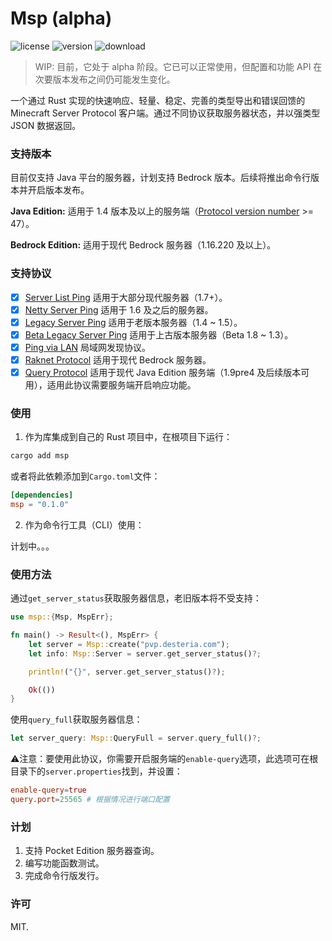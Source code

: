 # Msp (alpha)

![license](https://flat.badgen.net/badge/license/MIT/blue) ![version](https://flat.badgen.net/crates/v/msp) ![download](https://flat.badgen.net/crates/d/msp)

> WIP: 目前，它处于 alpha 阶段。它已可以正常使用，但配置和功能 API 在次要版本发布之间仍可能发生变化。

一个通过 Rust 实现的快速响应、轻量、稳定、完善的类型导出和错误回馈的 Minecraft Server Protocol 客户端。通过不同协议获取服务器状态，并以强类型 JSON 数据返回。

### 支持版本

目前仅支持 Java 平台的服务器，计划支持 Bedrock 版本。后续将推出命令行版本并开启版本发布。

**Java Edition:** 适用于 1.4 版本及以上的服务端（[Protocol version number](https://wiki.vg/Protocol_version_numbers) >= 47）。

**Bedrock Edition:** 适用于现代 Bedrock 服务器（1.16.220 及以上）。

### 支持协议

- [x] [Server List Ping](https://wiki.vg/Server_List_Ping) 适用于大部分现代服务器（1.7+）。
- [x] [Netty Server Ping](https://wiki.vg/Server_List_Ping#1.6) 适用于 1.6 及之后的服务器。
- [x] [Legacy Server Ping](https://wiki.vg/Server_List_Ping#1.4_to_1.5) 适用于老版本服务器（1.4 ~ 1.5）。
- [x] [Beta Legacy Server Ping](https://wiki.vg/Server_List_Ping#Beta_1.8_to_1.3) 适用于上古版本服务器（Beta 1.8 ~ 1.3）。
- [x] [Ping via LAN](https://wiki.vg/Server_List_Ping#Ping_via_LAN_.28Open_to_LAN_in_Singleplayer.29) 局域网发现协议。
- [x] [Raknet Protocol](https://wiki.vg/Raknet_Protocol) 适用于现代 Bedrock 服务器。
- [x] [Query Protocol](https://wiki.vg/Query) 适用于现代 Java Edition 服务端（1.9pre4 及后续版本可用），适用此协议需要服务端开启响应功能。

### 使用

1. 作为库集成到自己的 Rust 项目中，在根项目下运行：

```bash
cargo add msp
```

或者将此依赖添加到`Cargo.toml`文件：

```toml
[dependencies]
msp = "0.1.0"
```

2. 作为命令行工具（CLI）使用：

计划中。。。

### 使用方法

通过`get_server_status`获取服务器信息，老旧版本将不受支持：

```rust
use msp::{Msp, MspErr};

fn main() -> Result<(), MspErr> {
    let server = Msp::create("pvp.desteria.com");
    let info: Msp::Server = server.get_server_status()?;

    println!("{}", server.get_server_status()?);

    Ok(())
}
```

使用`query_full`获取服务器信息：

```rust
let server_query: Msp::QueryFull = server.query_full()?;
```

:warning:注意：要使用此协议，你需要开启服务端的`enable-query`选项，此选项可在根目录下的`server.properties`找到，并设置：

```toml
enable-query=true
query.port=25565 # 根据情况进行端口配置
```

### 计划

1. 支持 Pocket Edition 服务器查询。
2. 编写功能函数测试。
3. 完成命令行版发行。

### 许可

MIT.
